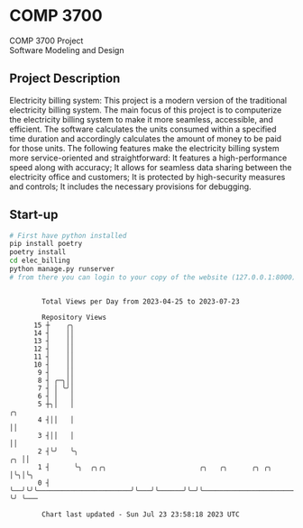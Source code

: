 # COMP 3700
COMP 3700 Project  
Software Modeling and Design
## Project Description
Electricity billing system: This project is a modern version of the traditional electricity billing system. The main focus of this project is to computerize the electricity billing system to make it more seamless, accessible, and efficient. The software calculates the units consumed within a specified time duration and accordingly calculates the amount of money to be paid for those units. The following features make the electricity billing system more service-oriented and straightforward: It features a high-performance speed along with accuracy; It allows for seamless data sharing between the electricity office and customers; It is protected by high-security measures and controls; It includes the necessary provisions for debugging.

## Start-up
```bash
# First have python installed
pip install poetry
poetry install
cd elec_billing
python manage.py runserver
# from there you can login to your copy of the website (127.0.0.1:8000), default creds are admin/admin
```

```

        Total Views per Day from 2023-04-25 to 2023-07-23

        Repository Views
      15 ┼    ╭╮
      14 ┤    ││
      13 ┤    ││
      12 ┤    ││
      11 ┤    ││
      10 ┤    ││
       9 ┤    ││
       8 ┤ ╭─╮││
       7 ┤ │ ╰╯│
       6 ┤ │   │
       5 ┼╮│   │                                                                             ╭╮
       4 ┤││   │                                                                             ││
       3 ┤││   │                                                                             ││
       2 ┤╰╯   ╰╮                                                                         ╭╮ ││
       1 ┤      ╰╮  ╭╮╭╮                       ╭╮   ╭╮      ╭╮ ╭╮                         │╰╮│╰╮
       0 ┤       ╰──╯╰╯╰───────────────────────╯╰───╯╰──────╯╰─╯╰─────────────────────────╯ ╰╯ ╰───

        Chart last updated - Sun Jul 23 23:58:18 2023 UTC
        
```
